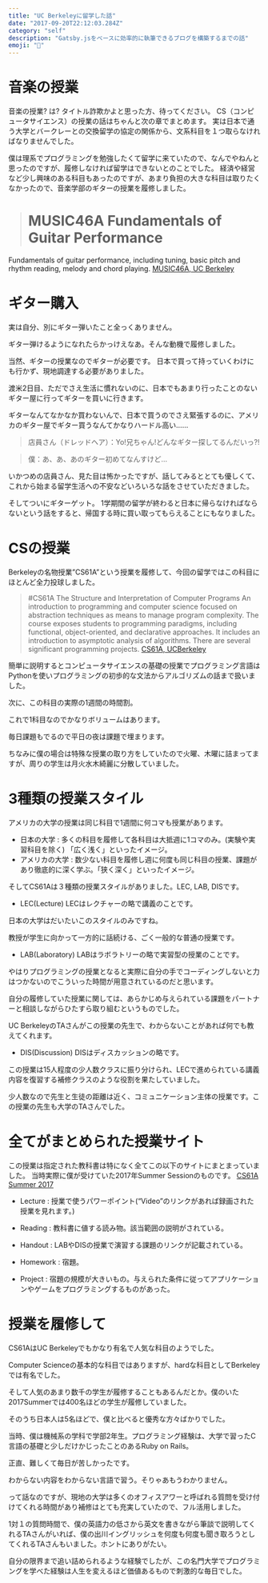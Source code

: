 ```yaml
---
title: "UC Berkeleyに留学した話"
date: "2017-09-20T22:12:03.284Z"
category: "self"
description: "Gatsby.jsをベースに効率的に執筆できるブログを構築するまでの話"
emoji: "📝"
---
```


# 音楽の授業
音楽の授業? は? タイトル詐欺かよと思った方、待ってください。
CS（コンピュータサイエンス）の授業の話はちゃんと次の章でまとめます。
実は日本で通う大学とバークレーとの交換留学の協定の関係から、文系科目を１つ取らなければなりませんでした。

僕は理系でプログラミングを勉強したくて留学に来ていたので、なんでやねんと思ったのですが、履修しなければ留学はできないとのことでした。
経済や経営など少し興味のある科目もあったのですが、あまり負担の大きな科目は取りたくなかったので、音楽学部のギターの授業を履修しました。

> # MUSIC46A Fundamentals of Guitar Performance
Fundamentals of guitar performance, including tuning, basic pitch and rhythm reading, melody and chord playing.
[MUSIC46A, UC Berkeley](http://guide.berkeley.edu/courses/music/)

# ギター購入
実は自分、別にギター弾いたこと全っくありません。

ギター弾けるようになれたらかっけえなあ。そんな動機で履修しました。

当然、ギターの授業なのでギターが必要です。
日本で買って持っていくわけにも行かず、現地調達する必要がありました。

渡米2日目、ただでさえ生活に慣れないのに、日本でもあまり行ったことのないギター屋に行ってギターを買いに行きます。

ギターなんてなかなか買わないんで、日本で買うのでさえ緊張するのに、アメリカのギター屋でギター買うなんてかなりハードル高い……

> 店員さん（ドレッドヘア）：Yo!兄ちゃん!どんなギター探してるんだいっ?!

> 僕：あ、あ、あのギター初めてなんすけど…

いかつめの店員さん、見た目は怖かったですが、話してみるととても優しくて、これから始まる留学生活への不安などいろいろな話をさせていただきました。

そしてついにギターゲット。
1学期間の留学が終わると日本に帰らなければならないという話をすると、帰国する時に買い取ってもらえることにもなりました。

# CSの授業
Berkeleyの名物授業”CS61A”という授業を履修して、今回の留学ではこの科目にほとんど全力投球しました。

> #CS61A The Structure and Interpretation of Computer Programs
An introduction to programming and computer science focused on abstraction techniques as means to manage program complexity. The course exposes students to programming paradigms, including functional, object-oriented, and declarative approaches. It includes an introduction to asymptotic analysis of algorithms. There are several significant programming projects.
[CS61A, UCBerkeley](https://cs61a.org/articles/about.html)

簡単に説明するとコンピュータサイエンスの基礎の授業でプログラミング言語はPythonを使いプログラミングの初歩的な文法からアルゴリズムの話まで扱いました。

次に、この科目の実際の1週間の時間割。

これで1科目なのでかなりボリュームはあります。

毎日課題もでるので平日の夜は課題で埋まります。

ちなみに僕の場合は特殊な授業の取り方をしていたので火曜、木曜に詰まってますが、周りの学生は月火水木綺麗に分散していました。

# 3種類の授業スタイル
アメリカの大学の授業は同じ科目で1週間に何コマも授業があります。

- 日本の大学 : 多くの科目を履修して各科目は大抵週に1コマのみ。(実験や実習科目を除く) 「広く浅く」といったイメージ。
- アメリカの大学 : 数少ない科目を履修し週に何度も同じ科目の授業、課題があり徹底的に深く学ぶ。「狭く深く」といったイメージ。

そしてCS61Aは３種類の授業スタイルがありました。LEC, LAB, DISです。

- LEC(Lecture)
LECはレクチャーの略で講義のことです。

日本の大学はだいたいこのスタイルのみですね。

教授が学生に向かって一方的に話続ける、ごく一般的な普通の授業です。

- LAB(Laboratory)
LABはラボラトリーの略で実習型の授業のことです。

やはりプログラミングの授業となると実際に自分の手でコーディングしないと力はつかないのでこういった時間が用意されているのだと思います。

自分の履修していた授業に関しては、あらかじめ与えられている課題をパートナーと相談しながらひたすら取り組むというものでした。

UC BerkeleyのTAさんがこの授業の先生で、わからないことがあれば何でも教えてくれます。

- DIS(Discussion)
DISはディスカッションの略です。

この授業は15人程度の少人数クラスに振り分けられ、LECで進められている講義内容を復習する補修クラスのような役割を果たしていました。

少人数なので先生と生徒の距離は近く、コミュニケーション主体の授業です。この授業の先生も大学のTAさんでした。

# 全てがまとめられた授業サイト
この授業は指定された教科書は特になく全てこの以下のサイトにまとまっていました。
当時実際に僕が受けていた2017年Summer Sessionのものです。
[CS61A Summer 2017](https://inst.eecs.berkeley.edu//~cs61a/su17/)

- Lecture : 授業で使うパワーポイント(“Video”のリンクがあれば録画された授業を見れます。)

- Reading : 教科書に値する読み物。該当範囲の説明がされている。

- Handout : LABやDISの授業で演習する課題のリンクが記載されている。

- Homework : 宿題。

- Project : 宿題の規模が大きいもの。与えられた条件に従ってアプリケーションやゲームをプログラミングするものがあった。

# 授業を履修して
CS61AはUC Berkeleyでもかなり有名で人気な科目のようでした。

Computer Scienceの基本的な科目ではありますが、hardな科目としてBerkeleyでは有名でした。

そして人気のあまり数千の学生が履修することもあるんだとか。僕のいた2017Summerでは400名ほどの学生が履修していました。

そのうち日本人は5名ほどで、僕と比べると優秀な方々ばかりでした。

当時、僕は機械系の学科で学部2年生。プログラミング経験は、大学で習ったC言語の基礎と少しだけかじったことのあるRuby on Rails。

正直、難しくて毎日が苦しかったです。

わからない内容をわからない言語で習う。そりゃあもうわかりません。

って話なのですが、現地の大学は多くのオフィスアワーと呼ばれる質問を受け付けてくれる時間があり補修はとても充実していたので、フル活用しました。

1対１の質問時間で、僕の英語力の低さから英文を書きながら筆談で説明してくれるTAさんがいれば、僕の出川イングリッシュを何度も何度も聞き取ろうとしてくれるTAさんもいました。ホントにありがたい。

自分の限界まで追い詰められるような経験でしたが、この名門大学でプログラミングを学べた経験は人生を変えるほど価値あるもので刺激的な毎日でした。